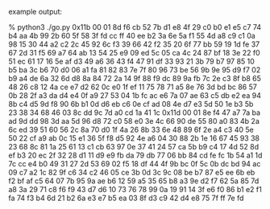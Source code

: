 example output:

% python3 ./go.py
0x11b
00 01 8d f6 cb 52 7b d1 e8 4f 29 c0 b0 e1 e5 c7 
74 b4 aa 4b 99 2b 60 5f 58 3f fd cc ff 40 ee b2 
3a 6e 5a f1 55 4d a8 c9 c1 0a 98 15 30 44 a2 c2 
2c 45 92 6c f3 39 66 42 f2 35 20 6f 77 bb 59 19 
1d fe 37 67 2d 31 f5 69 a7 64 ab 13 54 25 e9 09 
ed 5c 05 ca 4c 24 87 bf 18 3e 22 f0 51 ec 61 17 
16 5e af d3 49 a6 36 43 f4 47 91 df 33 93 21 3b 
79 b7 97 85 10 b5 ba 3c b6 70 d0 06 a1 fa 81 82 
83 7e 7f 80 96 73 be 56 9b 9e 95 d9 f7 02 b9 a4 
de 6a 32 6d d8 8a 84 72 2a 14 9f 88 f9 dc 89 9a 
fb 7c 2e c3 8f b8 65 48 26 c8 12 4a ce e7 d2 62 
0c e0 1f ef 11 75 78 71 a5 8e 76 3d bd bc 86 57 
0b 28 2f a3 da d4 e4 0f a9 27 53 04 1b fc ac e6 
7a 07 ae 63 c5 db e2 ea 94 8b c4 d5 9d f8 90 6b 
b1 0d d6 eb c6 0e cf ad 08 4e d7 e3 5d 50 1e b3 
5b 23 38 34 68 46 03 8c dd 9c 7d a0 cd 1a 41 1c 
0x11d
00 01 8e f4 47 a7 7a ba ad 9d dd 98 3d aa 5d 96 
d8 72 c0 58 e0 3e 4c 66 90 de 55 80 a0 83 4b 2a 
6c ed 39 51 60 56 2c 8a 70 d0 1f 4a 26 8b 33 6e 
48 89 6f 2e a4 c3 40 5e 50 22 cf a9 ab 0c 15 e1 
36 5f f8 d5 92 4e a6 04 30 88 2b 1e 16 67 45 93 
38 23 68 8c 81 1a 25 61 13 c1 cb 63 97 0e 37 41 
24 57 ca 5b b9 c4 17 4d 52 8d ef b3 20 ec 2f 32 
28 d1 11 d9 e9 fb da 79 db 77 06 bb 84 cd fe fc 
1b 54 a1 1d 7c cc e4 b0 49 31 27 2d 53 69 02 f5 
18 df 44 4f 9b bc 0f 5c 0b dc bd 94 ac 09 c7 a2 
1c 82 9f c6 34 c2 46 05 ce 3b 0d 3c 9c 08 be b7 
87 e5 ee 6b eb f2 bf af c5 64 07 7b 95 9a ae b6 
12 59 a5 35 65 b8 a3 9e d2 f7 62 5a 85 7d a8 3a 
29 71 c8 f6 f9 43 d7 d6 10 73 76 78 99 0a 19 91 
14 3f e6 f0 86 b1 e2 f1 fa 74 f3 b4 6d 21 b2 6a 
e3 e7 b5 ea 03 8f d3 c9 42 d4 e8 75 7f ff 7e fd
